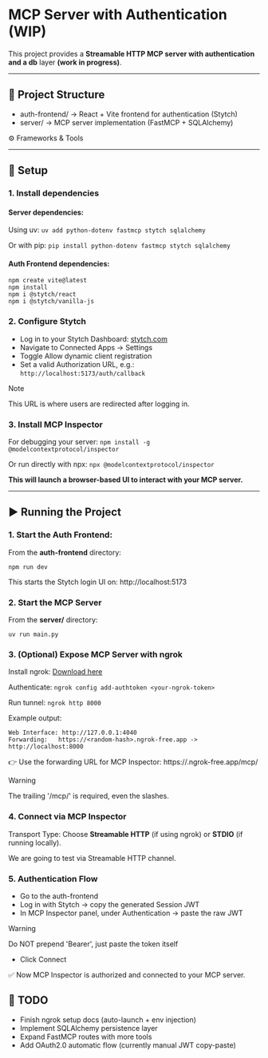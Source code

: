 # MCP Server with Authentication (WIP)

This project provides a **Streamable HTTP MCP server with authentication and a db** layer **(work in progress)**.

---

## 📂 Project Structure

- auth-frontend/   → React + Vite frontend for authentication (Stytch)
- server/          → MCP server implementation (FastMCP + SQLAlchemy)

⚙️ Frameworks & Tools

---

## 🔧 Setup
### 1. Install dependencies

#### Server dependencies:
Using uv: `uv add python-dotenv fastmcp stytch sqlalchemy`


Or with pip: `pip install python-dotenv fastmcp stytch sqlalchemy`


#### Auth Frontend dependencies:

```
npm create vite@latest
npm install
npm i @stytch/react
npm i @stytch/vanilla-js
```

### 2. Configure Stytch

- Log in to your Stytch Dashboard: [stytch.com](https://stytch.com/dashboard)
- Navigate to Connected Apps → Settings
- Toggle Allow dynamic client registration
- Set a valid Authorization URL, e.g.: `http://localhost:5173/auth/callback`

> [!NOTE]
> This URL is where users are redirected after logging in.

### 3. Install MCP Inspector

For debugging your server:
`npm install -g @modelcontextprotocol/inspector`

Or run directly with npx:
`npx @modelcontextprotocol/inspector`

**This will launch a browser-based UI to interact with your MCP server.**

--- 

## ▶️ Running the Project

### 1. Start the Auth Frontend:
From the **auth-frontend** directory:
```
npm run dev
```

This starts the Stytch login UI on:
http://localhost:5173

### 2. Start the MCP Server

From the **server/** directory:
```
uv run main.py
```

### 3. (Optional) Expose MCP Server with ngrok

Install ngrok: [Download here](https://ngrok.com/downloads/mac-os)

Authenticate:
`ngrok config add-authtoken <your-ngrok-token>`

Run tunnel:
`ngrok http 8000`


Example output:
```
Web Interface: http://127.0.0.1:4040
Forwarding:   https://<random-hash>.ngrok-free.app -> http://localhost:8000
```

👉 Use the forwarding URL for MCP Inspector:
https://<random-hash>.ngrok-free.app/mcp/


> [!WARNING]
> The trailing '/mcp/' is required, even the slashes.

### 4. Connect via MCP Inspector

Transport Type:
Choose **Streamable HTTP** (if using ngrok) or **STDIO** (if running locally).

We are going to test via Streamable HTTP channel.

### 5. Authentication Flow

- Go to the auth-frontend
- Log in with Stytch → copy the generated Session JWT
- In MCP Inspector panel, under Authentication → paste the raw JWT

> [!WARNING]
> Do NOT prepend 'Bearer', just paste the token itself

- Click Connect

✅ Now MCP Inspector is authorized and connected to your MCP server.


## 📌 TODO

 - Finish ngrok setup docs (auto-launch + env injection)
 - Implement SQLAlchemy persistence layer
 - Expand FastMCP routes with more tools
 - Add OAuth2.0 automatic flow (currently manual JWT copy-paste)
